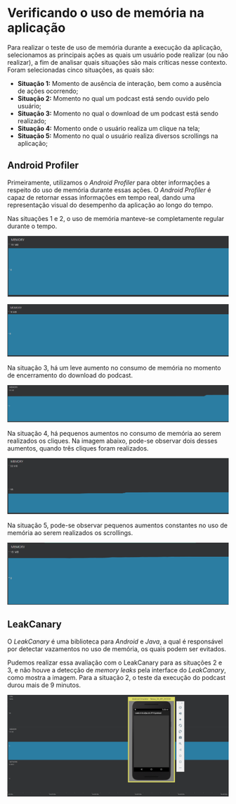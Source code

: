 Verificando o uso de memória na aplicação
=============

Para realizar o teste de uso de memória durante a execução da aplicação, selecionamos as principais ações as quais um usuário pode realizar (ou não realizar), a fim de analisar quais situações são mais críticas nesse contexto. Foram selecionadas cinco situações, as quais são:

- **Situação 1:** Momento de ausência de interação, bem como a ausência de ações ocorrendo;
- **Situação 2:** Momento no qual um podcast está sendo ouvido pelo usuário;
- **Situação 3:** Momento no qual o download de um podcast está sendo realizado;
- **Situação 4:** Momento onde o usuário realiza um clique na tela;
- **Situação 5:** Momento no qual o usuário realiza diversos scrollings na aplicação;

Android Profiler
-----------------
Primeiramente, utilizamos o *Android Profiler* para obter informações a respeito do uso de memória durante essas ações. O *Android Profiler* é capaz de retornar essas informações em tempo real, dando uma representação visual do desempenho da aplicação ao longo do tempo.

Nas situações 1 e 2, o uso de memória manteve-se completamente regular durante o tempo.

![AndroidProfiler](Images/AndroidProfiler/Memoria/memoria_sem_interacao.png)

![AndroidProfiler](Images/AndroidProfiler/Memoria/memoria_play_podcast.png)

Na situação 3, há um leve aumento no consumo de memória no momento de encerramento do download do podcast.

![AndroidProfiler](Images/AndroidProfiler/Memoria/memoria_download_podcast.png)

Na situação 4, há pequenos aumentos no consumo de memória ao serem realizados os cliques. Na imagem abaixo, pode-se observar dois desses aumentos, quando três cliques foram realizados.

![AndroidProfiler](Images/AndroidProfiler/Memoria/memoria_clique_tela.png)

Na situação 5, pode-se observar pequenos aumentos constantes no uso de memória ao serem realizados os scrollings.

![AndroidProfiler](Images/AndroidProfiler/Memoria/memoria_scrolling_tela.png)

LeakCanary
-----------------

O *LeakCanary* é uma biblioteca para *Android* e *Java*, a qual é responsável por detectar vazamentos no uso de memória, os quais podem ser evitados.

Pudemos realizar essa avaliação com o LeakCanary para as situações 2 e 3, e não houve a detecção de *memory leaks* pela interface do *LeakCanary*, como mostra a imagem. Para a situação 2, o teste da execução do podcast durou mais de 9 minutos.

![LeakCanary](Images/LeakCanary/no_leaks_detected.png)

